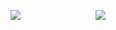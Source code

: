  
![](https://files.catbox.moe/1wyxq2.png)
ㅤㅤㅤㅤㅤㅤㅤㅤㅤ![](https://komarev.com/ghpvc/?username=eriis&label=✦&color=686868)


<!--
**hxuntedluv/hxuntedluv** is a ✨ _special_ ✨ repository because its `README.md` (this file) appears on your GitHub profile.

Here are some ideas to get you started:

- 🔭 I’m currently working on ...
- 🌱 I’m currently learning ...
- 👯 I’m looking to collaborate on ...
- 🤔 I’m looking for help with ...
- 💬 Ask me about ...
- 📫 How to reach me: ...
- 😄 Pronouns: ...
- ⚡ Fun fact: ...
-->
